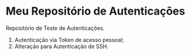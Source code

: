 # Meu Repositório de Autenticações

Repositório de Teste de Autenticações.

1. Autenticação via Token de acesso pessoal;
2. Alteração para Autenticação de SSH.

